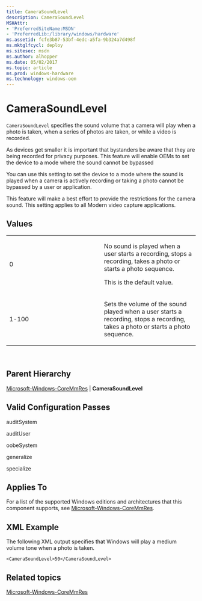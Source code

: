 ```yaml
---
title: CameraSoundLevel
description: CameraSoundLevel
MSHAttr:
- 'PreferredSiteName:MSDN'
- 'PreferredLib:/library/windows/hardware'
ms.assetid: fcfe3b87-53bf-4edc-a5fa-9b324a7d498f
ms.mktglfcycl: deploy
ms.sitesec: msdn
ms.author: alhopper
ms.date: 05/02/2017
ms.topic: article
ms.prod: windows-hardware
ms.technology: windows-oem
---
```


# CameraSoundLevel


`CameraSoundLevel` specifies the sound volume that a camera will play when a photo is taken, when a series of photos are taken, or while a video is recorded.

As devices get smaller it is important that bystanders be aware that they are being recorded for privacy purposes. This feature will enable OEMs to set the device to a mode where the sound cannot be bypassed

You can use this setting to set the device to a mode where the sound is played when a camera is actively recording or taking a photo cannot be bypassed by a user or application.

This feature will make a best effort to provide the restrictions for the camera sound. This setting applies to all Modern video capture applications.

## Values


<table>
<colgroup>
<col width="50%" />
<col width="50%" />
</colgroup>
<tbody>
<tr class="odd">
<td><p>0</p></td>
<td><p>No sound is played when a user starts a recording, stops a recording, takes a photo or starts a photo sequence.</p>
<p>This is the default value.</p></td>
</tr>
<tr class="even">
<td><p>1-100</p></td>
<td><p>Sets the volume of the sound played when a user starts a recording, stops a recording, takes a photo or starts a photo sequence.</p></td>
</tr>
</tbody>
</table>

 

## Parent Hierarchy


[Microsoft-Windows-CoreMmRes](microsoft-windows-coremmres.md) | **CameraSoundLevel**

## Valid Configuration Passes


auditSystem

auditUser

oobeSystem

generalize

specialize

## Applies To


For a list of the supported Windows editions and architectures that this component supports, see [Microsoft-Windows-CoreMmRes](microsoft-windows-coremmres.md).

## XML Example


The following XML output specifies that Windows will play a medium volume tone when a photo is taken.

```
<CameraSoundLevel>50</CameraSoundLevel>
```

## Related topics


[Microsoft-Windows-CoreMmRes](microsoft-windows-coremmres.md)

 

 







